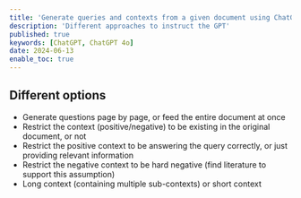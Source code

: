 ```yaml
---
title: 'Generate queries and contexts from a given document using ChatGPT 4o'
description: 'Different approaches to instruct the GPT'
published: true
keywords: [ChatGPT, ChatGPT 4o]
date: 2024-06-13
enable_toc: true
---
```

## Different options
- Generate questions page by page, or feed the entire document at once
- Restrict the context (positive/negative) to be existing in the original document, or not
- Restrict the positive context to be answering the query correctly, or just providing relevant information
- Restrict the negative context to be hard negative (find literature to support this assumption)
- Long context (containing multiple sub-contexts) or short context
